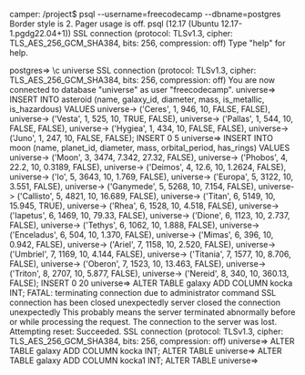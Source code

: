 camper: /project$ psql --username=freecodecamp --dbname=postgres
Border style is 2.
Pager usage is off.
psql (12.17 (Ubuntu 12.17-1.pgdg22.04+1))
SSL connection (protocol: TLSv1.3, cipher: TLS_AES_256_GCM_SHA384, bits: 256, compression: off)
Type "help" for help.

postgres=> \c universe
SSL connection (protocol: TLSv1.3, cipher: TLS_AES_256_GCM_SHA384, bits: 256, compression: off)
You are now connected to database "universe" as user "freecodecamp".
universe=> INSERT INTO asteroid (name, galaxy_id, diameter, mass, is_metallic, is_hazardous) VALUES
universe-> ('Ceres', 1, 946, 10, FALSE, FALSE),
universe-> ('Vesta', 1, 525, 10, TRUE, FALSE),
universe-> ('Pallas', 1, 544, 10, FALSE, FALSE),
universe-> ('Hygiea', 1, 434, 10, FALSE, FALSE),
universe-> ('Juno', 1, 247, 10, FALSE, FALSE);
INSERT 0 5
universe=> INSERT INTO moon (name, planet_id, diameter, mass, orbital_period, has_rings) VALUES
universe-> ('Moon', 3, 3474, 7.342, 27.32, FALSE),
universe-> ('Phobos', 4, 22.2, 10, 0.3189, FALSE),
universe-> ('Deimos', 4, 12.6, 10, 1.2624, FALSE),
universe-> ('Io', 5, 3643, 10, 1.769, FALSE),
universe-> ('Europa', 5, 3122, 10, 3.551, FALSE),
universe-> ('Ganymede', 5, 5268, 10, 7.154, FALSE),
universe-> ('Callisto', 5, 4821, 10, 16.689, FALSE),
universe-> ('Titan', 6, 5149, 10, 15.945, TRUE),
universe-> ('Rhea', 6, 1528, 10, 4.518, FALSE),
universe-> ('Iapetus', 6, 1469, 10, 79.33, FALSE),
universe-> ('Dione', 6, 1123, 10, 2.737, FALSE),
universe-> ('Tethys', 6, 1062, 10, 1.888, FALSE),
universe-> ('Enceladus', 6, 504, 10, 1.370, FALSE),
universe-> ('Mimas', 6, 396, 10, 0.942, FALSE),
universe-> ('Ariel', 7, 1158, 10, 2.520, FALSE),
universe-> ('Umbriel', 7, 1169, 10, 4.144, FALSE),
universe-> ('Titania', 7, 1577, 10, 8.706, FALSE),
universe-> ('Oberon', 7, 1523, 10, 13.463, FALSE),
universe-> ('Triton', 8, 2707, 10, 5.877, FALSE),
universe-> ('Nereid', 8, 340, 10, 360.13, FALSE);
INSERT 0 20
universe=> ALTER TABLE galaxy ADD COLUMN kocka INT;
FATAL:  terminating connection due to administrator command
SSL connection has been closed unexpectedly
server closed the connection unexpectedly
        This probably means the server terminated abnormally
        before or while processing the request.
The connection to the server was lost. Attempting reset: Succeeded.
SSL connection (protocol: TLSv1.3, cipher: TLS_AES_256_GCM_SHA384, bits: 256, compression: off)
universe=> ALTER TABLE galaxy ADD COLUMN kocka INT;
ALTER TABLE
universe=> ALTER TABLE galaxy ADD COLUMN kocka1 INT;
ALTER TABLE
universe=> 
